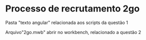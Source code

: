 # Processo de recrutamento 2go

Pasta "texto angular" relacionada aos scripts da questão 1

Arquivo"2go.mwb" abrir no workbench, relacionado a questão 2





